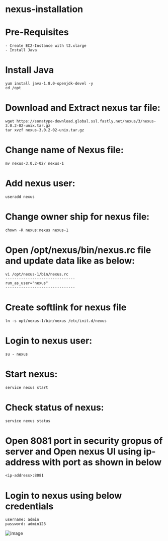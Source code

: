 # nexus-installation

# Pre-Requisites
    - Create EC2-Instance with t2.xlarge
    - Install Java
# Install Java
    yum install java-1.8.0-openjdk-devel -y
    cd /opt
# Download and Extract nexus tar file:
    wget https://sonatype-download.global.ssl.fastly.net/nexus/3/nexus-3.0.2-02-unix.tar.gz
    tar xvzf nexus-3.0.2-02-unix.tar.gz
# Change name of Nexus file:
    mv nexus-3.0.2-02/ nexus-1
# Add nexus user:
    useradd nexus
# Change owner ship for nexus file:
    chown -R nexus:nexus nexus-1
# Open /opt/nexus/bin/nexus.rc file and update data like as below:
    vi /opt/nexus-1/bin/nexus.rc
    -------------------------------
    run_as_user="nexus"
    -------------------------------
# Create softlink for nexus file
    ln -s opt/nexus-1/bin/nexus /etc/init.d/nexus
# Login to nexus user:
    su - nexus
# Start nexus:
    service nexus start
# Check status of nexus:
    service nexus status
# Open 8081 port in security gropus of server and Open nexus UI using ip-address with port as shown in below
    <ip-address>:8081
# Login to nexus using below credentials
    username: admin
    password: admin123
  ![image](https://user-images.githubusercontent.com/58024415/100498062-95e29d00-3185-11eb-84b2-c8bb328ed243.png)
